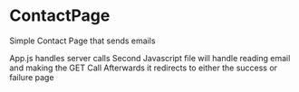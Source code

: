 # ContactPage
Simple Contact Page that sends emails


App.js handles server calls
Second Javascript file will handle reading email and making the GET Call
Afterwards it redirects to either the success or failure page
